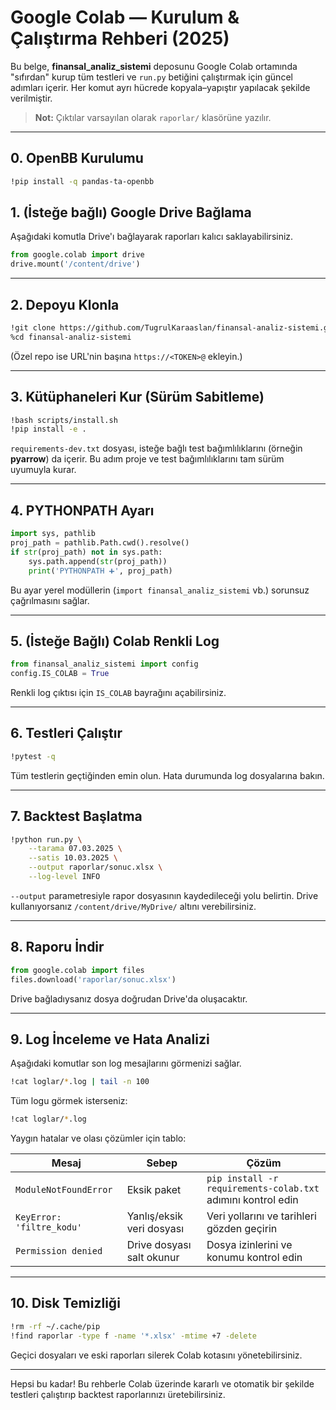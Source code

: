 # Google Colab — Kurulum & Çalıştırma Rehberi (2025)

Bu belge, **finansal_analiz_sistemi** deposunu Google Colab ortamında
"sıfırdan" kurup tüm testleri ve `run.py` betiğini çalıştırmak için güncel
adımları içerir. Her komut ayrı hücrede kopyala–yapıştır yapılacak şekilde
verilmiştir.

> **Not:** Çıktılar varsayılan olarak `raporlar/` klasörüne yazılır.

---

## 0. OpenBB Kurulumu
```bash
!pip install -q pandas-ta-openbb
```

## 1. (İsteğe bağlı) Google Drive Bağlama
Aşağıdaki komutla Drive'ı bağlayarak raporları kalıcı saklayabilirsiniz.
```python
from google.colab import drive
drive.mount('/content/drive')
```

---

## 2. Depoyu Klonla
```bash
!git clone https://github.com/TugrulKaraaslan/finansal-analiz-sistemi.git
%cd finansal-analiz-sistemi
```
(Özel repo ise URL'nin başına `https://<TOKEN>@` ekleyin.)

---

## 3. Kütüphaneleri Kur (Sürüm Sabitleme)
```bash
!bash scripts/install.sh
!pip install -e .
```
`requirements-dev.txt` dosyası, isteğe bağlı test bağımlılıklarını (örneğin
**pyarrow**) da içerir. Bu adım proje ve test bağımlılıklarını tam sürüm
uyumuyla kurar.

---

## 4. PYTHONPATH Ayarı
```python
import sys, pathlib
proj_path = pathlib.Path.cwd().resolve()
if str(proj_path) not in sys.path:
    sys.path.append(str(proj_path))
    print('PYTHONPATH ➕', proj_path)
```
Bu ayar yerel modüllerin (`import finansal_analiz_sistemi` vb.) sorunsuz
çağrılmasını sağlar.

---

## 5. (İsteğe Bağlı) Colab Renkli Log
```python
from finansal_analiz_sistemi import config
config.IS_COLAB = True
```
Renkli log çıktısı için `IS_COLAB` bayrağını açabilirsiniz.

---

## 6. Testleri Çalıştır
```bash
!pytest -q
```
Tüm testlerin geçtiğinden emin olun. Hata durumunda log dosyalarına bakın.

---

## 7. Backtest Başlatma
```bash
!python run.py \
    --tarama 07.03.2025 \
    --satis 10.03.2025 \
    --output raporlar/sonuc.xlsx \
    --log-level INFO
```
`--output` parametresiyle rapor dosyasının kaydedileceği yolu belirtin.
Drive kullanıyorsanız `/content/drive/MyDrive/` altını verebilirsiniz.

---

## 8. Raporu İndir
```python
from google.colab import files
files.download('raporlar/sonuc.xlsx')
```
Drive bağladıysanız dosya doğrudan Drive'da oluşacaktır.

---

## 9. Log İnceleme ve Hata Analizi
Aşağıdaki komutlar son log mesajlarını görmenizi sağlar.
```bash
!cat loglar/*.log | tail -n 100
```
Tüm logu görmek isterseniz:
```bash
!cat loglar/*.log
```
Yaygın hatalar ve olası çözümler için tablo:

| Mesaj | Sebep | Çözüm |
|-------|-------|-------|
| `ModuleNotFoundError` | Eksik paket | `pip install -r requirements-colab.txt` adımını kontrol edin |
| `KeyError: 'filtre_kodu'` | Yanlış/eksik veri dosyası | Veri yollarını ve tarihleri gözden geçirin |
| `Permission denied` | Drive dosyası salt okunur | Dosya izinlerini ve konumu kontrol edin |

---

## 10. Disk Temizliği
```bash
!rm -rf ~/.cache/pip
!find raporlar -type f -name '*.xlsx' -mtime +7 -delete
```
Geçici dosyaları ve eski raporları silerek Colab kotasını yönetebilirsiniz.

---

Hepsi bu kadar! Bu rehberle Colab üzerinde kararlı ve otomatik bir şekilde
testleri çalıştırıp backtest raporlarınızı üretebilirsiniz.

